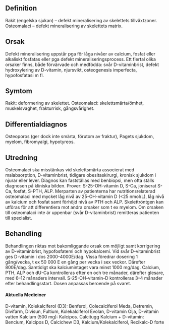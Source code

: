 ## Definition

Rakit (engelska sjukan) – defekt mineralisering av skelettets tillväxtzoner.
Osteomalaci – defekt mineralisering av skelettets matrix.

## Orsak

Defekt mineralisering uppstår pga för låga nivåer av calcium, fosfat eller alkaliskt fosfatas eller pga defekt mineraliseringsprocess. Ett flertal olika orsaker finns, både förvärvade och medfödda: svår D-vitaminbrist, defekt hydroxylering av D-vitamin, njursvikt, osteogenesis imperfecta, hypofosfatasi m fl.

## Symtom

Rakit: deformering av skelettet.
Osteomalaci: skelettsmärta/ömhet, muskelsvaghet, frakturrisk, gångsvårighet.

## Differentialdiagnos

Osteoporos (ger dock inte smärta, förutom av fraktur), Pagets sjukdom, myelom, fibromyalgi, hypotyreos.

## Utredning

Osteomalaci ska misstänkas vid skelettsmärta associerat med malabsorption, D-vitaminbrist, tidigare obesitaskirurgi, kronisk sjukdom i njurar eller lever. Diagnos kan fastställas med benbiopsi, men ofta ställs diagnosen på kliniska bilden.
Prover: S-25-OH-vitamin D, S-Ca, joniserat S-Ca, fosfat, S-PTH, ALP. Merparten av patienterna har nutritionsrelaterad osteomalaci med mycket låg nivå av 25-OH-vitamin D (<25 nmol/L), låg nivå av kalcium och fosfat samt förhöjd nivå av PTH och ALP. Skelettröntgen kan utföras för att differentiera mot andra orsaker som t ex myelom. Om orsaken till osteomalaci inte är uppenbar (svår D-vitaminbrist) remitteras patienten till specialist.

## Behandling

Behandlingen riktas mot bakomliggande orsak om möjligt samt korrigering av D-vitaminbrist, hypofosfatemi och hypokalcemi.
Vid svår D-vitaminbrist ges D-vitamin i dos 2000-4000E/dag. Vissa föredrar dosering 1 gång/vecka, t ex 50 000 E en gång per vecka i sex veckor. Därefter 800E/dag. Samtidigt ska kalciumintaget vara minst 1000 mg/dag.
Calcium, PTH, ALP och dU-Ca kontrolleras efter en och tre månader, därefter glesare, med 6–12 månaders intervall. S-25-OH-vitamin-D kontrolleras 3–4 månader efter behandlingsstart. Dosen anpassas beroende på svaret.

#### Aktuella Mediciner

D-vitamin, Kolekalciferol (D3): Benferol, Colecalciferol Meda, Detremin, Divifarm, Divisun, Fultium, Kolekalciferol Evolan, D-vitamin Olja, D-vitamin vatten
Kalcium (500 mg): Kalcipos. Calcitugg
Kalcium + D-vitamin: Bencium, Kalcipos D, Calcichew D3, Kalcium/Kolekalciferol, Recikalc-D forte

